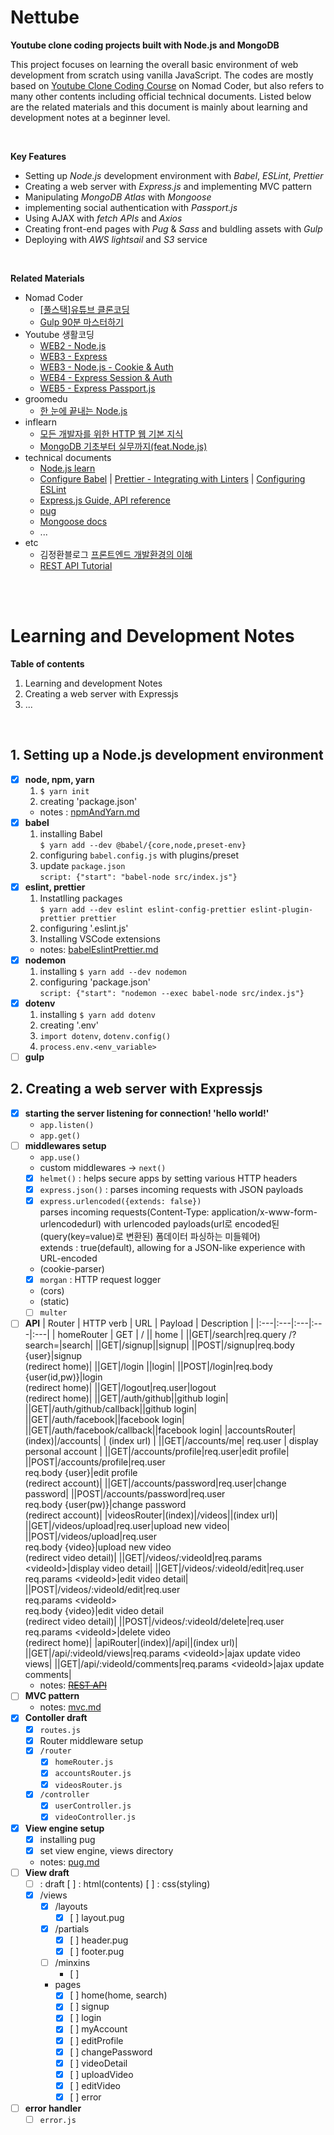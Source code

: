 # Nettube

**Youtube clone coding projects built with Node.js and MongoDB**

This project focuses on learning the overall basic environment of web development from scratch using vanilla JavaScript. The codes are mostly based on [Youtube Clone Coding Course](https://nomadcoders.co/wetube) on Nomad Coder, but also refers to many other contents including official technical documents. Listed below are the related materials and this document is mainly about learning and development notes at a beginner level.

<br/>

**Key Features**

- Setting up _Node.js_ development environment with _Babel_, _ESLint_, _Prettier_
- Creating a web server with _Express.js_ and implementing MVC pattern
- Manipulating _MongoDB Atlas_ with _Mongoose_
- implementing social authentication with _Passport.js_
- Using AJAX with _fetch APIs_ and _Axios_
- Creating front-end pages with _Pug_ & _Sass_ and buldling assets with _Gulp_
- Deploying with _AWS lightsail_ and _S3_ service

<br/>

**Related Materials**

- Nomad Coder
  - [[풀스택]유튜브 클론코딩](https://nomadcoders.co/wetube)
  - [Gulp 90분 마스터하기](https://nomadcoders.co/gulp-for-beginners)
- Youtube 생활코딩
  - [WEB2 - Node.js](https://www.youtube.com/watch?v=3RS_A87IAPA&list=PLuHgQVnccGMA9QQX5wqj6ThK7t2tsGxjm)
  - [WEB3 - Express](https://www.youtube.com/watch?v=hwknmhLKgYg&list=PLuHgQVnccGMAGOQu8CBDO9hn-FXFmm4Wp)
  - [WEB3 - Node.js - Cookie & Auth](https://www.youtube.com/watch?v=i51xW3eh-T4&list=PLuHgQVnccGMDo8561VLWTZox8Zs3K7K_m)
  - [WEB4 - Express Session & Auth](https://www.youtube.com/watch?v=jTct6U8VV5E&list=PLuHgQVnccGMCHjWIDStjaZA2ZR-jwq-WU)
  - [WEB5 - Express Passport.js](https://www.youtube.com/watch?v=INUpGK7dTkk&list=PLuHgQVnccGMCBY2wxKYNzFWe6I1gD5xsX)
- groomedu
  - [한 눈에 끝내는 Node.js](https://edu.goorm.io/learn/lecture/557/%ED%95%9C-%EB%88%88%EC%97%90-%EB%81%9D%EB%82%B4%EB%8A%94-node-js)
- inflearn
  - [모든 개발자를 위한 HTTP 웹 기본 지식](https://inf.run/cax5)
  - [MongoDB 기초부터 실무까지(feat.Node.js)](https://inf.run/xovo)
- technical documents
  - [Node.js learn](https://nodejs.dev/learn)
  - [Configure Babel](https://babeljs.io/docs/en/configuration) | [Prettier - Integrating with Linters](https://prettier.io/docs/en/integrating-with-linters.html) | [Configuring ESLint](https://eslint.org/docs/user-guide/configuring/)
  - [Express.js Guide, API reference](https://expressjs.com/)
  - [pug](https://pugjs.org/api/getting-started.html)
  - [Mongoose docs](https://mongoosejs.com/docs/guide.html)
  - ...
- etc
  - 김정환블로그 [프론트엔드 개발환경의 이해](https://jeonghwan-kim.github.io/series/2019/12/09/frontend-dev-env-npm.html)
  - [REST API Tutorial](https://restfulapi.net/)

<br/>
<br/>

# Learning and Development Notes

**Table of contents**

1. Learning and development Notes
2. Creating a web server with Expressjs
3. ...

<br/>

## 1. Setting up a Node.js development environment

- [x] **node, npm, yarn**
  1. `$ yarn init`
  2. creating 'package.json'
  - notes : [npmAndYarn.md](https://github.com/lexie-kaia/Nettube/blob/main/notes/npmAndYarn.md)
- [x] **babel**
  1. installing Babel  
     `$ yarn add --dev @babel/{core,node,preset-env}`
  2. configuring `babel.config.js` with plugins/preset
  3. update `package.json`  
     `script: {"start": "babel-node src/index.js"}`
- [x] **eslint, prettier**
  1. Instatlling packages  
     `$ yarn add --dev eslint eslint-config-prettier eslint-plugin-prettier prettier`
  2. configuring '.eslint.js'
  3. Installing VSCode extensions
  - notes: [babelEslintPrettier.md](https://github.com/lexie-kaia/Nettube/blob/main/notes/babelEslintPrettier.md)
- [x] **nodemon**
  1. installing `$ yarn add --dev nodemon`
  2.  configuring 'package.json'  
    `script: {"start": "nodemon --exec babel-node src/index.js"}`
- [X] **dotenv**
  1. installing `$ yarn add dotenv`
  2. creating '.env'
  3. `import dotenv`, `dotenv.config()`
  4. `process.env.<env_variable>`
- [ ] **gulp**

## 2. Creating a web server with Expressjs

- [x] **starting the server listening for connection! 'hello world!'**
  - `app.listen()`
  - `app.get()`
- [ ] **middlewares setup**
  - `app.use()`
  - custom middlewares -> `next()`
  - [X] `helmet()` : helps secure apps by setting various HTTP headers
  - [X] `express.json()` : parses incoming requests with JSON payloads
  - [X] `express.urlencoded({extends: false})`  
    parses incoming requests(Content-Type: application/x-www-form-urlencodedurl) with urlencoded payloads(url로 encoded된(query(key=value)로 변환된) 폼데이터 파싱하는 미들웨어)  
    extends : true(default), allowing for a JSON-like experience with URL-encoded
  - (cookie-parser)
  - [x] `morgan` : HTTP request logger
  - (cors)
  - (static)
  - [ ] `multer`
- [ ] **API** 
  | Router | HTTP verb | URL | Payload | Description |
  |:---|:---|:---|:---|:---|
  | homeRouter | GET | / || home |
  ||GET|/search|req.query /?search=|search|
  ||GET|/signup||signup|
  ||POST|/signup|req.body {user}|signup<br/>(redirect home)|
  ||GET|/login ||login|
  ||POST|/login|req.body {user(id,pw)}|login<br/>(redirect home)|
  ||GET|/logout|req.user|logout<br/>(redirect home)|
  ||GET|/auth/github||github login|
  ||GET|/auth/github/callback||github login|
  ||GET|/auth/facebook||facebook login|
  ||GET|/auth/facebook/callback||facebook login|
  |accountsRouter|(index)|/accounts| | (index url) |
  ||GET|/accounts/me| req.user | display personal account |
  ||GET|/accounts/profile|req.user|edit profile|
  ||POST|/accounts/profile|req.user<br/>req.body {user}|edit profile<br/>(redirect    account)|
  ||GET|/accounts/password|req.user|change password|
  ||POST|/accounts/password|req.user<br/>req.body {user(pw)}|change password<br/>   (redirect account)|
  |videosRouter|(index)|/videos||(index url)|
  ||GET|/videos/upload|req.user|upload new video|
  ||POST|/videos/upload|req.user<br/>req.body {video}|upload new video<br/>(redirect     video detail)|
  ||GET|/videos/:videoId|req.params \<videoId\>|display video detail|
  ||GET|/videos/:videoId/edit|req.user<br/>req.params \<videoId\>|edit video detail|
  ||POST|/videos/:videoId/edit|req.user<br/>req.params \<videoId\><br/>req.body     {video}|edit video detail<br/>(redirect video detail)|
  ||POST|/videos/:videoId/delete|req.user<br/>req.params \<videoId\>|delete video<br/>(redirect home)|
  |apiRouter|(index)|/api||(index url)|
  ||GET|/api/:videoId/views|req.params \<videoId\>|ajax update video views|
  ||GET|/api/:videoId/comments|req.params \<videoId\>|ajax update comments|
  - notes: [~~REST API~~]()
- [ ] **MVC pattern**
  - notes: [mvc.md]()
- [X] **Contoller draft**
  - [X] `routes.js`
  - [X] Router middleware setup
  - [X] `/router`
    - [X] `homeRouter.js`
    - [X] `accountsRouter.js`
    - [X] `videosRouter.js`
  - [X] `/controller`
    - [X] `userController.js`
    - [X] `videoController.js`
- [X] **View engine setup**
  - [X] installing pug
  - [X] set view engine, views directory
  - notes: [pug.md](https://github.com/lexie-kaia/Nettube/blob/main/notes/pug.md)
- [ ] **View draft**
  - [ ] : draft [ ] : html(contents) [ ] : css(styling)
  - [X] /views
    - [X] /layouts
      - [X] [ ] layout.pug
    - [X] /partials
      - [X] [ ] header.pug
      - [X] [ ] footer.pug
    - [ ] /minxins
      - [ ]
    - pages
      - [X] [ ] home(home, search)
      - [X] [ ] signup
      - [X] [ ] login
      - [X] [ ] myAccount
      - [X] [ ] editProfile
      - [X] [ ] changePassword
      - [X] [ ] videoDetail
      - [X] [ ] uploadVideo
      - [X] [ ] editVideo
      - [X] [ ] error

- [ ] **error handler**
  - [ ] `error.js`
